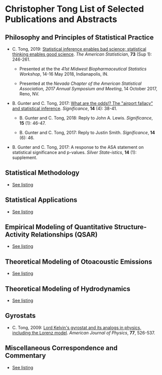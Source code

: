 # Christopher Tong List of Selected Publications and Abstracts




## Philosophy and Principles of Statistical Practice

- C. Tong, 2019:  [Statistical inference enables bad science; statistical thinking enables good science](https://doi.org/10.1080/00031305.2018.1518264).  *The American Statistician*, **73** (Sup 1): 246-261.  

  - Presented at the the *41st Midwest Biopharmaceutical Statistics Workshop*, 14-16 May 2018, Indianapolis, IN.
  
  - Presented at the *Nevada Chapter of the American Statistical Association, 2017 Annual Symposium and Meeting*, 14 October 2017, Reno, NV.


- B. Gunter and C. Tong, 2017:  [What are the odds!?  The "airport fallacy" and statistical inference](https://doi.org/10.1111/j.1740-9713.2017.01057.x).  *Significance*, **14** (4): 38-41.

  - B. Gunter and C. Tong, 2018:  Reply to John A. Lewis.  *Significance*, **15** (1): 46-47.

  - B. Gunter and C. Tong, 2017:  Reply to Justin Smith. *Significance*, **14** (6): 46.
  
- B. Gunter and C. Tong, 2017:  A response to the ASA statement on statistical significance and p-values.  *Silver State-istics*, **14** (1):  supplement.


## Statistical Methodology

- [See listing](statmethods.md)

## Statistical Applications

- [See listing](appliedstat.md)

## Empirical Modeling of Quantitative Structure-Activity Relationships (QSAR)

- [See listing](qsar.md)

## Theoretical Modeling of Otoacoustic Emissions

- [See listing](oae.md)

## Theoretical Modeling of Hydrodynamics

- [See listing](lom.md)

## Gyrostats

- C. Tong, 2009:  [Lord Kelvin's gyrostat and its analogs in physics, including the Lorenz model](https://doi.org/10.1119/1.3095813).  *American Journal of Physics*, **77**, 526-537.

## Miscellaneous Correspondence and Commentary

- [See listing](misc.md)
